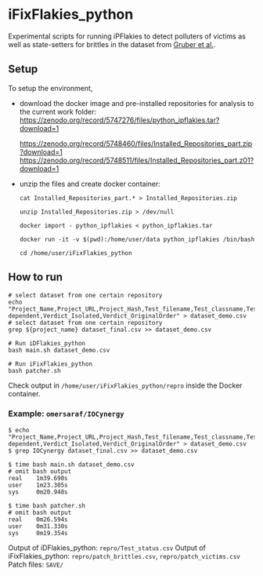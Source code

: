 # iFixFlakies_python
Experimental scripts for running iPFlakies to detect polluters of victims as well as state-setters for brittles in the dataset from [Gruber et al.](https://www.computer.org/csdl/proceedings-article/icst/2021/683600a148/1tRP8lWaACc).

## Setup
To setup the environment,

 - download the docker image and pre-installed repositories for analysis to the current work folder:
    https://zenodo.org/record/5747276/files/python_ipflakies.tar?download=1

    https://zenodo.org/record/5748460/files/Installed_Repositories_part.zip?download=1
    https://zenodo.org/record/5748511/files/Installed_Repositories_part.z01?download=1

 - unzip the files and create docker container:
    ```
    cat Installed_Repositories_part.* > Installed_Repositories.zip

    unzip Installed_Repositories.zip > /dev/null

    docker import - python_ipflakies < python_ipflakies.tar

    docker run -it -v $(pwd):/home/user/data python_ipflakies /bin/bash
    
    cd /home/user/iFixFlakies_python
    ```


## How to run

```
# select dataset from one certain repository
echo "Project_Name,Project_URL,Project_Hash,Test_filename,Test_classname,Test_funcname,Test_parametrization,Order-dependent,Verdict_Isolated,Verdict_OriginalOrder" > dataset_demo.csv
# select dataset from one certain repository
grep ${project_name} dataset_final.csv >> dataset_demo.csv

# Run iDFlakies_python
bash main.sh dataset_demo.csv

# Run iFixFlakies_python
bash patcher.sh
```

Check output in `/home/user/iFixFlakies_python/repro` inside the Docker container.

### Example: `omersaraf/IOCynergy`
```
$ echo "Project_Name,Project_URL,Project_Hash,Test_filename,Test_classname,Test_funcname,Test_parametrization,Order-dependent,Verdict_Isolated,Verdict_OriginalOrder" > dataset_demo.csv
$ grep IOCynergy dataset_final.csv >> dataset_demo.csv

$ time bash main.sh dataset_demo.csv
# omit bash output
real    1m39.690s
user    1m23.305s
sys     0m20.948s

$ time bash patcher.sh
# omit bash output
real    0m26.594s
user    0m31.330s
sys     0m19.354s
```

Output of iDFlakies_python: `repro/Test_status.csv`
Output of iFixFlakies_python: `repro/patch_brittles.csv`, `repro/patch_victims.csv`
Patch files: `SAVE/`


